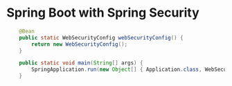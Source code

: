 # Spring Boot with Spring Security

```java
    @Bean
    public static WebSecurityConfig webSecurityConfig() {
        return new WebSecurityConfig();
    }
```

```java
    public static void main(String[] args) {
        SpringApplication.run(new Object[] { Application.class, WebSecurityConfig.class }, args);
    }
```
    